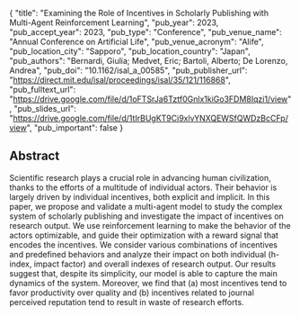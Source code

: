 {
  "title": "Examining the Role of Incentives in Scholarly Publishing with Multi-Agent Reinforcement Learning",
  "pub_year": 2023,
  "pub_accept_year": 2023,
  "pub_type": "Conference",
  "pub_venue_name": "Annual Conference on Artificial Life",
  "pub_venue_acronym": "Alife",
  "pub_location_city": "Sapporo",
  "pub_location_country": "Japan",
  "pub_authors": "Bernardi, Giulia; Medvet, Eric; Bartoli, Alberto; De Lorenzo, Andrea",
  "pub_doi": "10.1162/isal_a_00585",
  "pub_publisher_url": "https://direct.mit.edu/isal/proceedings/isal/35/121/116868",
  "pub_fulltext_url": "https://drive.google.com/file/d/1oFTSrJa6Tztf0Gnlx1kiGo3FDM8Iqzi1/view",
  "pub_slides_url": "https://drive.google.com/file/d/1tIrBUgKT9Ci9xlvYNXQEWSfQWDzBcCFp/view",
  "pub_important": false
}

## Abstract
Scientific research plays a crucial role in advancing human civilization, thanks to the efforts of a multitude of individual actors. Their behavior is largely driven by individual incentives, both explicit and implicit. In this paper, we propose and validate a multi-agent model to study the complex system of scholarly publishing and investigate the impact of incentives on research output. We use reinforcement learning to make the behavior of the actors optimizable, and guide their optimization with a reward signal that encodes the incentives. We consider various combinations of incentives and predefined behaviors and analyze their impact on both individual (h-index, impact factor) and overall indexes of research output. Our results suggest that, despite its simplicity, our model is able to capture the main dynamics of the system. Moreover, we find that (a) most incentives tend to favor productivity over quality and (b) incentives related to journal perceived reputation tend to result in waste of research efforts.
